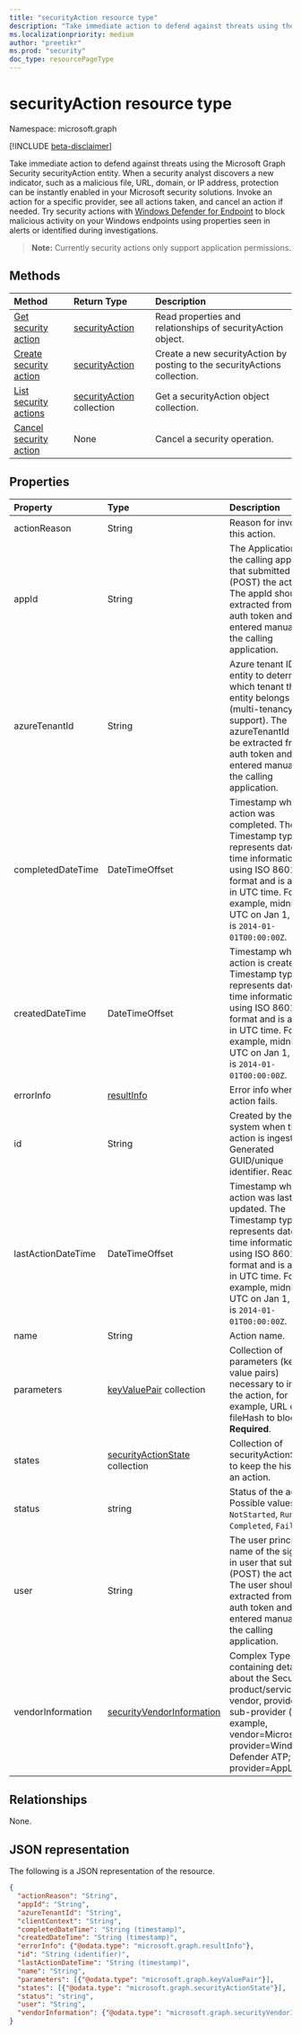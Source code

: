 ```yaml
---
title: "securityAction resource type"
description: "Take immediate action to defend against threats using the Microsoft Graph Security securityAction entity. When a security analyst discovers a new indicator, such as a malicious file, URL, domain, or IP address, protection can be instantly enabled in your Microsoft security solutions. Invoke an action for a specific provider, see all actions taken, and cancel an action if needed. Try security actions with Windows Defender for Endpoint (coming soon) to block malicious activity on your Windows endpoints using properties seen in alerts or identified during investigations."
ms.localizationpriority: medium
author: "preetikr"
ms.prod: "security"
doc_type: resourcePageType
---
```


# securityAction resource type

Namespace: microsoft.graph

[!INCLUDE [beta-disclaimer](../../includes/beta-disclaimer.md)]

Take immediate action to defend against threats using the Microsoft Graph Security securityAction entity. When a security analyst discovers a new indicator, such as a malicious file, URL, domain, or IP address, protection can be instantly enabled in your Microsoft security solutions. Invoke an action for a specific provider, see all actions taken, and cancel an action if needed. Try security actions with [Windows Defender for Endpoint](/windows/security/threat-protection/windows-defender-atp/windows-defender-advanced-threat-protection) to block malicious activity on your Windows endpoints using properties seen in alerts or identified during investigations.

  > **Note:** Currently security actions only support application permissions.

## Methods

| Method       | Return Type | Description |
|:-------------|:------------|:------------|
| [Get security action](../api/securityaction-get.md) | [securityAction](securityaction.md) | Read properties and relationships of securityAction object. |
| [Create security action](../api/securityactions-post.md) | [securityAction](securityaction.md) | Create a new securityAction by posting to the securityActions collection. |
| [List security actions](../api/securityactions-list.md) | [securityAction](securityaction.md) collection | Get a securityAction object collection. |
|[Cancel security action](../api/securityaction-cancelsecurityaction.md)|None|Cancel a security operation.|

## Properties

| Property     | Type        | Description |
|:-------------|:------------|:------------|
|actionReason|String|Reason for invoking this action.|
|appId|String|The Application ID of the calling application that submitted (POST) the action. The appId should be extracted from the auth token and not entered manually by the calling application.|
|azureTenantId|String|Azure tenant ID of the entity to determine which tenant the entity belongs to (multi-tenancy support). The azureTenantId should be extracted from the auth token and not entered manually by the calling application.|
|completedDateTime|DateTimeOffset|Timestamp when the action was completed. The Timestamp type represents date and time information using ISO 8601 format and is always in UTC time. For example, midnight UTC on Jan 1, 2014 is `2014-01-01T00:00:00Z`.|
|createdDateTime|DateTimeOffset|Timestamp when the action is created. The Timestamp type represents date and time information using ISO 8601 format and is always in UTC time. For example, midnight UTC on Jan 1, 2014 is `2014-01-01T00:00:00Z`.|
|errorInfo|[resultInfo](resultinfo.md)| Error info when the action fails.|
|id|String| Created by the system when the action is ingested. Generated GUID/unique identifier. Read-only.|
|lastActionDateTime|DateTimeOffset| Timestamp when this action was last updated. The Timestamp type represents date and time information using ISO 8601 format and is always in UTC time. For example, midnight UTC on Jan 1, 2014 is `2014-01-01T00:00:00Z`.|
|name|String| Action name.|
|parameters|[keyValuePair](keyvaluepair.md) collection| Collection of parameters (key-value pairs) necessary to invoke the action, for example, URL or fileHash to block.). **Required**.|
|states|[securityActionState](securityactionstate.md) collection|Collection of securityActionState to keep the history of an action.|
|status|string| Status of the action. Possible values are: `NotStarted`, `Running`, `Completed`, `Failed`.|
|user|String| The user principal name of the signed-in user that submitted  (POST) the action. The user should be extracted from the auth token and not entered manually by the calling application.|
|vendorInformation|[securityVendorInformation](securityvendorinformation.md)|Complex Type containing details about the Security product/service vendor, provider, and sub-provider (for example, vendor=Microsoft; provider=Windows Defender ATP; sub-provider=AppLocker).|

## Relationships

None.

## JSON representation

The following is a JSON representation of the resource.

<!-- {
  "blockType": "resource",
  "optionalProperties": [

  ],
  "@odata.type": "microsoft.graph.securityAction",
  "keyProperty": "id"
}-->

```json
{
  "actionReason": "String",
  "appId": "String",
  "azureTenantId": "String",
  "clientContext": "String",
  "completedDateTime": "String (timestamp)",
  "createdDateTime": "String (timestamp)",
  "errorInfo": {"@odata.type": "microsoft.graph.resultInfo"},
  "id": "String (identifier)",
  "lastActionDateTime": "String (timestamp)",
  "name": "String",
  "parameters": [{"@odata.type": "microsoft.graph.keyValuePair"}],
  "states": [{"@odata.type": "microsoft.graph.securityActionState"}],
  "status": "string",
  "user": "String",
  "vendorInformation": {"@odata.type": "microsoft.graph.securityVendorInformation"}
}
```

<!-- uuid: 16cd6b66-4b1a-43a1-adaf-3a886856ed98
2019-02-04 14:57:30 UTC -->
<!-- {
  "type": "#page.annotation",
  "description": "securityAction resource",
  "keywords": "",
  "section": "documentation",
  "tocPath": ""
}-->
